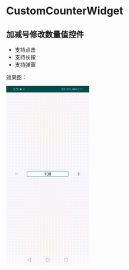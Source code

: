 # CustomCounterWidget
## 加减号修改数量值控件
* 支持点击
* 支持长按
* 支持弹窗

效果图：

![img](https://github.com/baiaihan/CustomCounterWidget/blob/master/img/SVID_20200924_141741_1%2000_00_00-00_00_30.gif)
